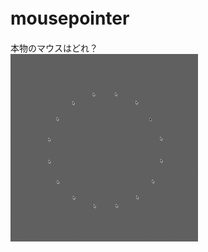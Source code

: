 # mousepointer　　
本物のマウスはどれ？  
![mouse](https://github.com/kkkkoyo/mousepointer/blob/master/gif/mouse.gif)

